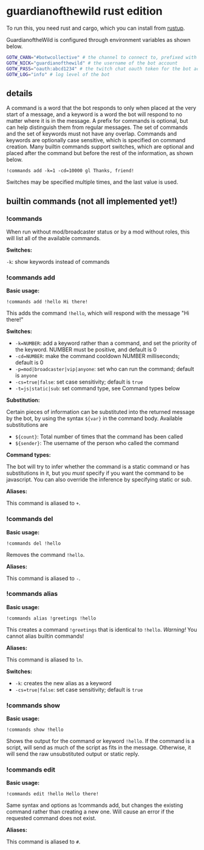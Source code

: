 # guardianofthewild rust edition

To run this, you need rust and cargo, which you can install from [rustup](https://rustup.rs).

GuardianoftheWild is configured through environment variables as shown below.

```sh
GOTW_CHAN="#botwcollective" # the channel to connect to, prefixed with a #
GOTW_NICK="guardianofthewild" # the username of the bot account
GOTW_PASS="oauth:abcd1234" # the twitch chat oauth token for the bot account
GOTW_LOG="info" # log level of the bot
```

## details
A command is a word that the bot responds to only when placed at the very start of a message, and a keyword is a word the bot will respond to no matter where
it is in the message. A prefix for commands is optional, but can help distinguish them from regular messages. The set of commands and the set of
keywords must not have any overlap. Commands and keywords are optionally case sensitive, which is specified on command creation. Many builtin
commands support switches, which are optional and placed after the command but before the rest of the information, as shown below.

```
!commands add -k=1 -cd=10000 gl Thanks, friend! 
```

Switches may be specified multiple times, and the last value is used.


## builtin commands (not all implemented yet!)

### !commands
When run without mod/broadcaster status or by a mod without roles, this will list all of the available commands.

**Switches:**

`-k`: show keywords instead of commands

### !commands add
**Basic usage:**
```
!commands add !hello Hi there!
```

This adds the command `!hello`, which will respond with the message "Hi there!"

**Switches:**

* `-k=NUMBER`: add a keyword rather than a command, and set the priority of the keyword. NUMBER must be positive, and default is 0
* `-cd=NUMBER`: make the command cooldown NUMBER milliseconds; default is 0
* `-p=mod|broadcaster|vip|anyone`: set who can run the command; default is `anyone`
* `-cs=true|false`: set case sensitivity; default is `true`
* `-t=js|static|sub`: set command type, see Command types below

**Substitution:**

Certain pieces of information can be substituted into the returned message by the bot, by using the syntax `${var}` in the command body. Available substitutions are

* `${count}`: Total number of times that the command has been called
* `${sender}`: The username of the person who called the command

**Command types:**

The bot will try to infer whether the command is a static command or has substitutions in it, but you *must* specify if you want the command to be javascript. You
can also override the inference by specifying static or sub.

**Aliases:**

This command is aliased to `+`.

### !commands del
**Basic usage:**
```
!commands del !hello
```

Removes the command `!hello`.

**Aliases:**

This command is aliased to `-`.

### !commands alias
**Basic usage:**
```
!commands alias !greetings !hello
```

This creates a command `!greetings` that is identical to `!hello`.
*Warning!* You cannot alias builtin commands!

**Aliases:**

This command is aliased to `ln`.

**Switches:**

* `-k`: creates the new alias as a keyword
* `-cs=true|false`: set case sensitivity; default is `true`

### !commands show
**Basic usage:**
```
!commands show !hello
```

Shows the output for the command or keyword `!hello`. If the command is a script, will send as much of the script as fits in the message. Otherwise, it will send
the raw unsubstituted output or static reply.

### !commands edit
**Basic usage:**
```
!commands edit !hello Hello there!
```

Same syntax and options as !commands add, but changes the existing command rather than creating a new one. Will cause an error if the requested command does not exist.

**Aliases:**

This command is aliased to `#`.

